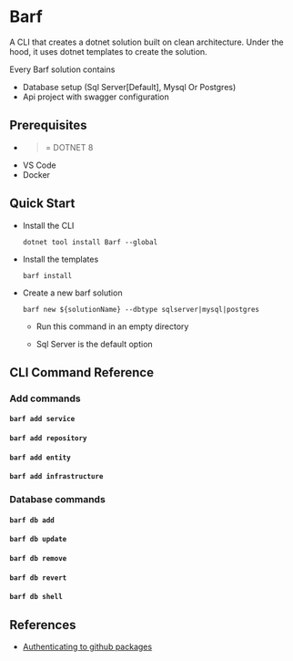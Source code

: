 # Barf

A CLI that creates a dotnet solution built on clean architecture.
Under the hood, it uses dotnet templates to create the solution.

Every Barf solution contains

* Database setup (Sql Server[Default], Mysql Or Postgres)
* Api project with swagger configuration

## Prerequisites

* >= DOTNET 8
* VS Code
* Docker

## Quick Start

* Install the CLI

    `dotnet tool install Barf --global`
* Install the templates

    `barf install`
* Create a new barf solution 

    `barf new ${solutionName} --dbtype sqlserver|mysql|postgres`
    
    * Run this command in an empty directory

    * Sql Server is the default option

## CLI Command Reference 

### Add commands

#### `barf add service`

#### `barf add repository`

#### `barf add entity`

#### `barf add infrastructure`

### Database commands

#### `barf db add`

#### `barf db update`

#### `barf db remove`

#### `barf db revert`

#### `barf db shell`

## References

* [Authenticating to github packages](https://docs.github.com/en/packages/working-with-a-github-packages-registry/working-with-the-nuget-registry#authenticating-to-github-packages)
